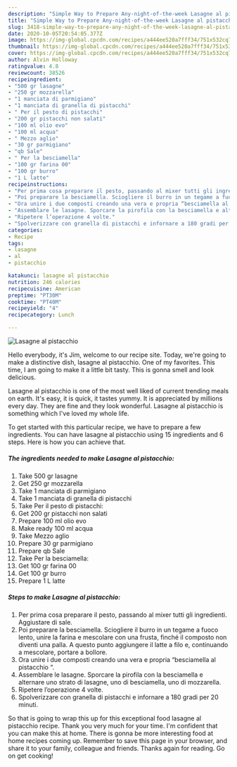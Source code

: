 ```yaml
---
description: "Simple Way to Prepare Any-night-of-the-week Lasagne al pistacchio"
title: "Simple Way to Prepare Any-night-of-the-week Lasagne al pistacchio"
slug: 3418-simple-way-to-prepare-any-night-of-the-week-lasagne-al-pistacchio
date: 2020-10-05T20:54:05.377Z
image: https://img-global.cpcdn.com/recipes/a444ee520a7fff34/751x532cq70/lasagne-al-pistacchio-recipe-main-photo.jpg
thumbnail: https://img-global.cpcdn.com/recipes/a444ee520a7fff34/751x532cq70/lasagne-al-pistacchio-recipe-main-photo.jpg
cover: https://img-global.cpcdn.com/recipes/a444ee520a7fff34/751x532cq70/lasagne-al-pistacchio-recipe-main-photo.jpg
author: Alvin Holloway
ratingvalue: 4.8
reviewcount: 38526
recipeingredient:
- "500 gr lasagne"
- "250 gr mozzarella"
- "1 manciata di parmigiano"
- "1 manciata di granella di pistacchi"
- " Per il pesto di pistacchi"
- "200 gr pistacchi non salati"
- "100 ml olio evo"
- "100 ml acqua"
- " Mezzo aglio"
- "30 gr parmigiano"
- "qb Sale"
- " Per la besciamella"
- "100 gr farina 00"
- "100 gr burro"
- "1 L latte"
recipeinstructions:
- "Per prima cosa preparare il pesto, passando al mixer tutti gli ingredienti. Aggiustare di sale."
- "Poi preparare la besciamella. Sciogliere il burro in un tegame a fuoco lento, unire la farina e mescolare con una frusta, finché il composto non diventi una palla. A questo punto aggiungere il latte a filo e, continuando a mescolare, portare a bollore."
- "Ora unire i due composti creando una vera e propria “besciamella al pistacchio “."
- "Assemblare le lasagne. Sporcare la pirofila con la besciamella e alternare uno strato di lasagne, uno di besciamella, uno di mozzarella."
- "Ripetere l’operazione 4 volte."
- "Spolverizzare con granella di pistacchi e infornare a 180 gradi per 20 minuti."
categories:
- Recipe
tags:
- lasagne
- al
- pistacchio

katakunci: lasagne al pistacchio 
nutrition: 246 calories
recipecuisine: American
preptime: "PT30M"
cooktime: "PT40M"
recipeyield: "4"
recipecategory: Lunch

---
```



![Lasagne al pistacchio](https://img-global.cpcdn.com/recipes/a444ee520a7fff34/751x532cq70/lasagne-al-pistacchio-recipe-main-photo.jpg)

Hello everybody, it's Jim, welcome to our recipe site. Today, we're going to make a distinctive dish, lasagne al pistacchio. One of my favorites. This time, I am going to make it a little bit tasty. This is gonna smell and look delicious.

Lasagne al pistacchio is one of the most well liked of current trending meals on earth. It's easy, it is quick, it tastes yummy. It is appreciated by millions every day. They are fine and they look wonderful. Lasagne al pistacchio is something which I've loved my whole life.




To get started with this particular recipe, we have to prepare a few ingredients. You can have lasagne al pistacchio using 15 ingredients and 6 steps. Here is how you can achieve that.

<!--inarticleads1-->

##### The ingredients needed to make Lasagne al pistacchio:

1. Take 500 gr lasagne
1. Get 250 gr mozzarella
1. Take 1 manciata di parmigiano
1. Take 1 manciata di granella di pistacchi
1. Take  Per il pesto di pistacchi:
1. Get 200 gr pistacchi non salati
1. Prepare 100 ml olio evo
1. Make ready 100 ml acqua
1. Take  Mezzo aglio
1. Prepare 30 gr parmigiano
1. Prepare qb Sale
1. Take  Per la besciamella:
1. Get 100 gr farina 00
1. Get 100 gr burro
1. Prepare 1 L latte




<!--inarticleads2-->

##### Steps to make Lasagne al pistacchio:

1. Per prima cosa preparare il pesto, passando al mixer tutti gli ingredienti. Aggiustare di sale.
1. Poi preparare la besciamella. Sciogliere il burro in un tegame a fuoco lento, unire la farina e mescolare con una frusta, finché il composto non diventi una palla. A questo punto aggiungere il latte a filo e, continuando a mescolare, portare a bollore.
1. Ora unire i due composti creando una vera e propria “besciamella al pistacchio “.
1. Assemblare le lasagne. Sporcare la pirofila con la besciamella e alternare uno strato di lasagne, uno di besciamella, uno di mozzarella.
1. Ripetere l’operazione 4 volte.
1. Spolverizzare con granella di pistacchi e infornare a 180 gradi per 20 minuti.




So that is going to wrap this up for this exceptional food lasagne al pistacchio recipe. Thank you very much for your time. I'm confident that you can make this at home. There is gonna be more interesting food at home recipes coming up. Remember to save this page in your browser, and share it to your family, colleague and friends. Thanks again for reading. Go on get cooking!
